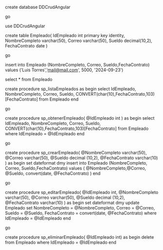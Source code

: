 create database DDCrudAngular

go

use DDCrudAngular

create table Empleado(
IdEmpleado int primary key identity,
NombreCompleto varchar(50),
Correo varchar(50),
Sueldo decimal(10,2),
FechaContrato date
)

go

insert into Empleado (NombreCompleto, Correo, Sueldo,FechaContrato)
values ('Luis Torres','mail@mail.com', 5000, '2024-09-23')

select * from Empleado


create procedure sp_listaEmpleados
as
begin
	select 
	IdEmpleado,
	NombreCompleto,
	Correo,
	Sueldo,
	CONVERT(char(10),FechaContrato,103)[FechaContrato]
	from Empleado
end

go

create procedure sp_obtenerEmpleado(
@IdEmpleado int
)
as
begin
	select 
	IdEmpleado,
	NombreCompleto,
	Correo,
	Sueldo,
	CONVERT(char(10),FechaContrato,103)[FechaContrato]
	from Empleado where IdEmpleado = @IdEmpleado
end

go

create procedure sp_crearEmpleado(
@NombreCompleto varchar(50),
@Correo varchar(50),
@Sueldo decimal (10,2),
@FechaContrato varchar(10)
)
as 
begin
set dateformat dmy
	insert into Empleado (NombreCompleto, Correo, Sueldo,FechaContrato)
	values (
		@NombreCompleto,@Correo, @Sueldo, convert(date, @FechaContrato)
		)
end

go

create procedure sp_editarEmpleado(
@IdEmpleado int,
@NombreCompleto varchar(50),
@Correo varchar(50),
@Sueldo decimal (10,2),
@FechaContrato varchar(10)
)
as 
begin
set dateformat dmy
	update Empleado
	set
	NombreCompleto = @NombreCompleto,
	Correo = @Correo,
	Sueldo = @Sueldo,
	FechaContrato = convert(date, @FechaContrato)
	where IdEmpleado = @IdEmpleado
end

go

create procedure sp_eliminarEmpleado(
@IdEmpleado int)
as 
begin
	delete from Empleado
	where IdEmpleado = @IdEmpleado
end
